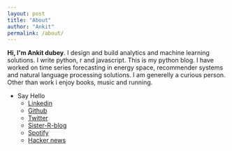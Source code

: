 ```yaml
---
layout: post
title: "About"
author: "Ankit"
permalink: /about/
---
```


**Hi, I'm Ankit dubey**. I design and build analytics and machine learning solutions.
I write python, r and javascript. This is my python blog. I have worked on time series
forecasting in energy space, recommender systems and natural language processing solutions.
I am generelly a curious person. Other than work i enjoy books, music and running.

+ Say Hello
	+ [Linkedin](https://www.linkedin.com/in/ankit-d-689704157/)
	+ [Github](https://github.com/ak10net)
	+ [Twitter](https://twitter.com/akionet5)
	+ [Sister-R-blog](https://gracious-curran-ee29fc.netlify.app/)
	+ [Spotify](https://open.spotify.com/user/qtewtihzz8mcnpet6vljk8vgw)
	+ [Hacker news](https://news.ycombinator.com/user?id=de11)


